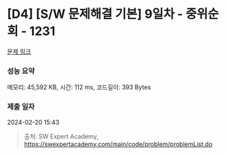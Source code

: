 # [D4] [S/W 문제해결 기본] 9일차 - 중위순회 - 1231 

[문제 링크](https://swexpertacademy.com/main/code/problem/problemDetail.do?contestProbId=AV140YnqAIECFAYD) 

### 성능 요약

메모리: 45,592 KB, 시간: 112 ms, 코드길이: 393 Bytes

### 제출 일자

2024-02-20 15:43



> 출처: SW Expert Academy, https://swexpertacademy.com/main/code/problem/problemList.do
